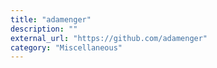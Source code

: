 ```yaml
---
title: "adamenger"
description: ""
external_url: "https://github.com/adamenger"
category: "Miscellaneous"
---
```

